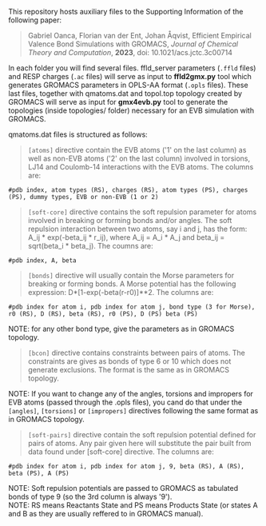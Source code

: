 This repository hosts auxiliary files to the Supporting Information of the following paper:  
>Gabriel Oanca, Florian van der Ent, Johan Åqvist, Efficient Empirical Valence Bond Simulations with GROMACS, *Journal of Chemical Theory and Computation*, **2023**, doi: 10.1021/acs.jctc.3c00714  


In each folder you will find several files. ffld_server parameters (`.ffld` files) and RESP
charges (`.ac` files) will serve as input to **ffld2gmx.py** tool which generates GROMACS parameters
in OPLS-AA format (`.opls` files). These last files, together with qmatoms.dat and topol.top
topology created by GROMACS will serve as input for **gmx4evb.py** tool to generate the topologies
(inside topologies/ folder) necessary for an EVB simulation with GROMACS.  

qmatoms.dat files is structured as follows:  

>`[atoms]` directive contain the EVB atoms ('1' on the last column) as well as non-EVB atoms ('2' on the last column) involved in torsions, LJ14 and Coulomb-14 interactions with the EVB atoms. The columns are:  

`#pdb index, atom types (RS), charges (RS), atom types (PS), charges (PS), dummy types, EVB or non-EVB (1 or 2)`  

>`[soft-core]` directive contains the soft repulsion parameter for atoms involved in breaking or forming bonds and/or angles. The soft repulsion interaction between two atoms, say i and j, has the form: A_ij * exp(-beta_ij * r_ij), where A_ij = A_i * A_j and beta_ij = sqrt(beta_i * beta_j). The coumns are:  

`#pdb index, A, beta`  

>`[bonds]` directive will usually contain the Morse parameters for breaking or forming bonds.
A Morse potential has the following expression: D*[1-exp(-beta(r-r0)]**2. The columns are:  

`#pdb index for atom i, pdb index for atom j, bond type (3 for Morse), r0 (RS), D (RS), beta (RS), r0 (PS), D (PS) beta (PS)`  

NOTE: for any other bond type, give the parameters as in GROMACS topology.  

>`[bcon]` directive contains constraints between pairs of atoms. The constraints are gives as bonds of type 6 or 10 which does not generate exclusions. The format is the same as in GROMACS topology.  

NOTE: If you want to change any of the angles, torsions and impropers for EVB atoms (passed through the .opls files), you cand do that under the `[angles]`, `[torsions]` or `[impropers]` directives following the same format as in GROMACS topology.  

>`[soft-pairs]` directive contain the soft repulsion potential defined for pairs of atoms. Any pair given here will substitute the pair built from data found under [soft-core] directive. The columns are:  

`#pdb index for atom i, pdb index for atom j, 9, beta (RS), A (RS), beta (PS), A (PS)`  

NOTE: Soft repulsion potentials are passed to GROMACS as tabulated bonds of type 9 (so the 3rd column is always '9').  
NOTE: RS means Reactants State and PS means Products State (or states A and B as they are usually reffered to in GROMACS manual).  




